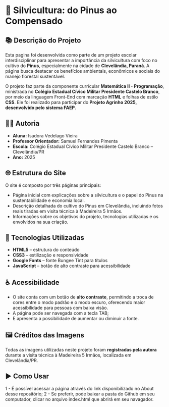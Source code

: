 # 🌲 Silvicultura: do Pinus ao Compensado

## 📚 Descrição do Projeto

Esta pagina foi desenvolvida como parte de um projeto escolar interdisciplinar para apresentar a importância da silvicultura com foco no cultivo do **Pinus**, especialmente na cidade de **Clevelândia, Paraná**. A página busca destacar os benefícios ambientais, econômicos e sociais do manejo florestal sustentável.

O projeto faz parte da componente currícular **Matemática II - Programação**, ministrada no **Colégio Estadual Cívico Militar Presidente Castelo Branco**, por meio da linguagem Front-End com marcação **HTML** e folhas de estilo **CSS**. Ele foi realizado para participar do **Projeto Agrinho 2025, desenvolvido pelo sistema FAEP**.

## 👩‍🎓 Autoria

- **Aluna:** Isadora Vedelago Vieira  
- **Professor Orientador:** Samuel Fernandes Pimenta  
- **Escola:** Colégio Estadual Cívico Militar Presidente Castelo Branco – Clevelândia/PR  
- **Ano:** 2025

## 🌐 Estrutura do Site

O site é composto por três páginas principais:

- Página inicial com explicações sobre a silvicultura e o papel do Pinus na sustentabilidade e economia local.
- Descrição detalhada do cultivo do Pinus em Clevelândia, incluindo fotos reais tiradas em visita técnica à Madeireira 5 Irmãos.
- Informações sobre os objetivos do projeto, tecnologias utilizadas e os envolvidos na sua criação.

## 🎨 Tecnologias Utilizadas

- **HTML5** – estrutura do conteúdo  
- **CSS3** – estilização e responsividade  
- **Google Fonts** – fonte Bungee Tint para títulos  
- **JavaScript** – botão de alto contraste para acessibilidade

## ♿ Acessibilidade

- O site conta com um botão de **alto contraste**, permitindo a troca de cores entre o modo padrão e o modo escuro, oferecendo maior acessibilidade para pessoas com baixa visão.
- A página pode ser navegada com a tecla TAB;
- E apresenta a possibilidade de aumentar ou diminuir a fonte. 

## 🖼️ Créditos das Imagens

Todas as imagens utilizadas neste projeto foram **registradas pela autora** durante a visita técnica à Madeireira 5 Irmãos, localizada em Clevelândia/PR.

## ▶️ Como Usar
1 - É possível acessar a página através do link disponibilizado no About desse repositório;
2 - Se preferir, pode baixar a pasta do Github em seu computador, clicar no arquivo index.html que abrirá em seu navagador. 
